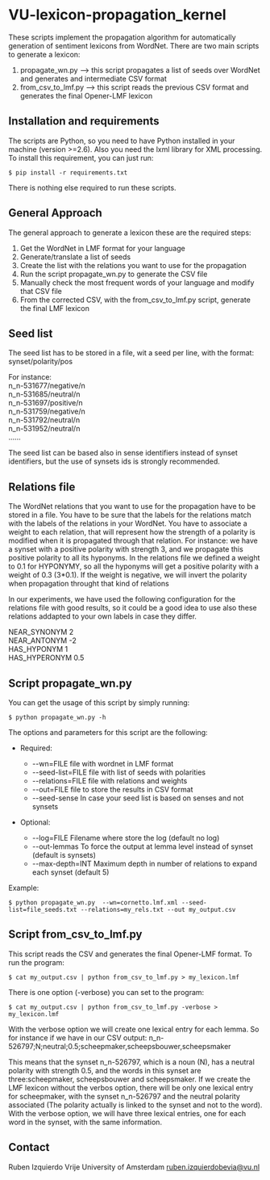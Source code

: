 VU-lexicon-propagation_kernel
=============================

These scripts implement the propagation algorithm for automatically generation of sentiment lexicons from WordNet.
There are two main scripts to generate a lexicon:
1) propagate_wn.py --> this script propagates a list of seeds over WordNet and generates and intermediate CSV format
2) from_csv_to_lmf.py --> this script reads the previous CSV format and generates the final Opener-LMF lexicon


Installation and requirements
-----------------------------

The scripts are Python, so you need to have Python installed in your machine (version >=2.6). Also you need the lxml library for XML
processing. To install this requirement, you can just run:
````shell
$ pip install -r requirements.txt
````
There is nothing else required to run these scripts.


General Approach
----------------

The general approach to generate a lexicon these are the required steps:

1. Get the WordNet in LMF format for your language
2. Generate/translate a list of seeds
3. Create the list with the relations you want to use for the propagation
4. Run the script propagate_wn.py to generate the CSV file
5. Manually check the most frequent words of your language and modify that CSV file
6. From the corrected CSV, with the from_csv_to_lmf.py script, generate the final LMF lexicon


Seed list
---------

The seed list has to be stored in a file, wit a seed per line, with the format:
synset/polarity/pos

For instance:  
n_n-531677/negative/n  
n_n-531685/neutral/n  
n_n-531697/positive/n  
n_n-531759/negative/n  
n_n-531792/neutral/n  
n_n-531952/neutral/n  
......

The seed list can be based also in sense identifiers instead of synset identifiers, but the use of synsets ids
is strongly recommended.


Relations file
--------------

The WordNet relations that you want to use for the propagation have to be stored in a file. You have to be sure that the
labels for the relations match with the labels of the relations in your WordNet. You have to associate a weight to each
relation, that will represent how the strength of a polarity is modified when it is propagated through that relation. For
instance: we have a synset with a positive polarity with strength 3, and we propagate this positive polarity to all its
hyponyms. In the relations file we defined a weight to 0.1 for HYPONYMY, so all the hyponyms will get a positive polarity
with a weight of 0.3 (3*0.1). If the weight is negative, we will invert the polarity when propagation throught that kind
of relations

In our experiments, we have used the following configuration for the relations file with good results, so it could be a good
idea to use also these relations addapted to your own labels in case they differ.  

NEAR_SYNONYM 2  
NEAR_ANTONYM -2  
HAS_HYPONYM 1  
HAS_HYPERONYM 0.5  


Script propagate_wn.py
----------------------

You can get the usage of this script by simply running:
````shell
$ python propagate_wn.py -h
````

The options and parameters for this script are the following:
* Required:
  *  --wn=FILE file with wordnet in LMF format
  *  --seed-list=FILE file with list of seeds with polarities
  *  --relations=FILE file with relations and weights
  *  --out=FILE file to store the results in CSV format
  *  --seed-sense In case your seed list is based on senses and not synsets
  
* Optional:
  *  --log=FILE Filename where store the log (default no log)
  *  --out-lemmas To force the output at lemma level instead of synset (default is synsets)
  *  --max-depth=INT Maximum depth in number of relations to expand each synset (default 5) 
	
Example:
````shell
$ python propagate_wn.py  --wn=cornetto.lmf.xml --seed-list=file_seeds.txt --relations=my_rels.txt --out my_output.csv
````
    
    
Script from_csv_to_lmf.py
------------------------

This script reads the CSV and generates the final Opener-LMF format. To run the program:
````shell
$ cat my_output.csv | python from_csv_to_lmf.py > my_lexicon.lmf
````

There is one option (-verbose) you can set to the program:
````shell
$ cat my_output.csv | python from_csv_to_lmf.py -verbose > my_lexicon.lmf
````

With the verbose option we will create one lexical entry for each lemma. So for instance if we have in our CSV output:
n_n-526797;N;neutral;0.5;scheepmaker,scheepsbouwer,scheepsmaker

This means that the synset n_n-526797, which is a noun (N), has a neutral polarity with strength 0.5, and the words in this synset
are three:scheepmaker, scheepsbouwer and scheepsmaker.
If we create the LMF lexicon without the verbos option, there will be only one lexical entry for scheepmaker, with the synset
n_n-526797 and the neutral polarity associated (The polarity actually is linked to the synset and not to the word).
With the verbose option, we will have three lexical entries, one for each word in the synset, with the same information.


Contact
------
Ruben Izquierdo
Vrije University of Amsterdam
ruben.izquierdobevia@vu.nl


